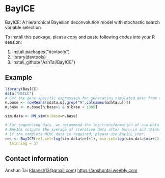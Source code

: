 # BayICE
BayICE: A hierarchical Bayesian deconvolution model with stochastic search variable selection.

To install this package, please copy and paste following codes into your R session:

1. install.packages("devtools")
2. library(devtools)
3. install_github("AshTai/BayICE")

## Example
```R
library(BayICE)
data("NSCLC")
# Get the gene-specific expression for generating simulated data from real cancer data
n.base <- rowMeans(mdata.u[,grep("N",colnames(mdata.u))])
n.base <- n.base[n.base>1 & n.base < 1000]

sim.data <- MN_sim(n.base=n.base)

# For sequencing data, we recommend the log-transformation of raw data as the BayICE input.
# BayICE outputs the average of iterative data after burn-in and thinning. 
# If the complete MCMC data is required, please use BayICE_iter.
res <- BayICE(ref.set=log(sim.data$ref+1), mix.set=log(sim.data$mix+1),ref.id=sim.data$type,iter=2000,burnin = 0.6,
  thinning = 3)
```

## Contact information
Anshun Tai ([daansh13@gmail.com](mailto:daansh13@gmail.com))
https://anshuntai.weebly.com
